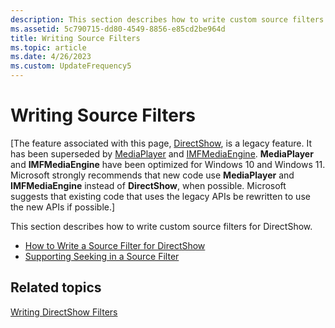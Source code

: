 ```yaml
---
description: This section describes how to write custom source filters for DirectShow.
ms.assetid: 5c790715-dd80-4549-8856-e85cd2be964d
title: Writing Source Filters
ms.topic: article
ms.date: 4/26/2023
ms.custom: UpdateFrequency5
---
```


# Writing Source Filters

\[The feature associated with this page, [DirectShow](/windows/win32/directshow/directshow), is a legacy feature. It has been superseded by [MediaPlayer](/uwp/api/Windows.Media.Playback.MediaPlayer) and [IMFMediaEngine](/windows/win32/api/mfmediaengine/nn-mfmediaengine-imfmediaengine). **MediaPlayer** and **IMFMediaEngine** have been optimized for Windows 10 and Windows 11. Microsoft strongly recommends that new code use **MediaPlayer** and **IMFMediaEngine** instead of **DirectShow**, when possible. Microsoft suggests that existing code that uses the legacy APIs be rewritten to use the new APIs if possible.\]

This section describes how to write custom source filters for DirectShow.

-   [How to Write a Source Filter for DirectShow](how-to-write-a-source-filter-for-directshow.md)
-   [Supporting Seeking in a Source Filter](supporting-seeking-in-a-source-filter.md)

## Related topics

<dl> <dt>

[Writing DirectShow Filters](writing-directshow-filters.md)
</dt> </dl>

 

 



